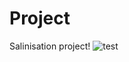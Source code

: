 # Project
Salinisation project!
![test](https://upload.travelawaits.com/ta/uploads/2021/04/a-sugar-glider-in-the-wild5be187-1536x1024.jpg)
